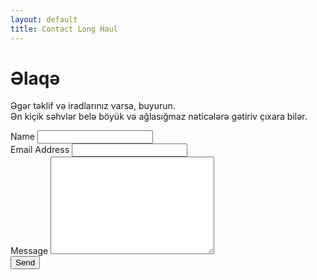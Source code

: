 ```yaml
---
layout: default
title: Contact Long Haul
---
```


<div id="contact">
  <h1 class="pageTitle">Əlaqə</h1>
  <div class="contactContent">
    <p class="intro">Əgər təklif və iradlarınız varsa, buyurun. <br />
    Ən kiçik səhvlər belə böyük və ağlasığmaz nəticələrə gətiriv çıxara bilər. </p>
  </div>
  <form action="http://formspree.io/mirza.iskandarov@gmail.com" method="POST">
    <label for="name">Name</label>    
    <input type="text" id="name" name="name" class="full-width"><br>
    <label for="email">Email Address</label>
    <input type="email" id="email" name="_replyto" class="full-width"><br>
    <label for="message">Message</label>
    <textarea name="message" id="message" cols="30" rows="10" class="full-width"></textarea><br>
    <input type="submit" value="Send" class="button">
  </form>
</div>

